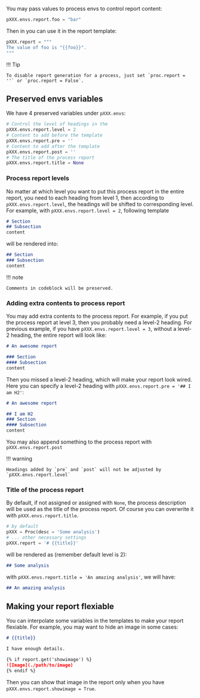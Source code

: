 You may pass values to process envs to control report content:
```python
pXXX.envs.report.foo = "bar"
```
Then in you can use it in the report template:
```python
pXXX.report = """
The value of foo is "{{foo}}".
"""
```

!!! Tip

	To disable report generation for a process, just set `proc.report = ''` or `proc.report = False`.

## Preserved envs variables

We have 4 preserved variables under `pXXX.envs`:
```python
# Control the level of headings in the
pXXX.envs.report.level = 2
# Content to add before the template
pXXX.envs.report.pre = ''
# Content to add after the template
pXXX.envs.report.post = ''
# The title of the process report
pXXX.envs.report.title = None
```

### Process report levels

No matter at which level you want to put this process report in the entire report, you need to each heading from level 1, then according to `pXXX.envs.report.level`, the headings will be shifted to corresponding level. For example, with `pXXX.envs.report.level = 2`, following template

```markdown
# Section
## Subsection
content
```

will be rendered into:
```markdown
## Section
### Subsection
content
```

!!! note

	Comments in codeblock will be preserved.

### Adding extra contents to process report

You may add extra contents to the process report. For example, if you put the process report at level 3, then you probably need a level-2 heading. For previous example, if you have `pXXX.envs.report.level = 3`, without a level-2 heading, the entire report will look like:

```markdown
# An awesome report

### Section
#### Subsection
content
```

Then you missed a level-2 heading, which will make your report look wired. Here you can specify a level-2 heading with `pXXX.envs.report.pre = '## I am H2'`:

```markdown
# An awesome report

## I am H2
### Section
#### Subsection
content
```

You may also append something to the process report with `pXXX.envs.report.post`

!!! warning

	Headings added by `pre` and `post` will not be adjusted by `pXXX.envs.report.level`

### Title of the process report

By default, if not assigned or assigned with `None`, the process description will be used as the title of the process report. Of course you can overwrite it with `pXXX.envs.report.title`.

```python
# by default
pXXX = Proc(desc = 'Some analysis')
# ... other necessary settings
pXXX.report = '# {{title}}'
```

will be rendered as (remember default level is 2):
```markdown
## Some analysis
```

with `pXXX.envs.report.title = 'An amazing analysis'`, we will have:

```markdown
## An amazing analysis
```

## Making your report flexiable

You can interpolate some variables in the templates to make your report flexiable. For example, you may want to hide an image in some cases:

```markdown
# {{title}}

I have enough details.

{% if report.get('showimage') %}
![Image](./path/to/image)
{% endif %}
```

Then you can show that image in the report only when you have `pXXX.envs.report.showimage = True`.
